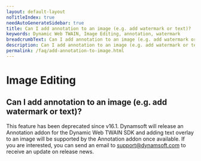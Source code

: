```yaml
---
layout: default-layout
noTitleIndex: true
needAutoGenerateSidebar: true
title: Can I add annotation to an image (e.g. add watermark or text)?
keywords: Dynamic Web TWAIN, Image Editing, annotation, watermark
breadcrumbText: Can I add annotation to an image (e.g. add watermark or text)?
description: Can I add annotation to an image (e.g. add watermark or text)?
permalink: /faq/add-annotation-to-image.html
---
```


# Image Editing

## Can I add annotation to an image (e.g. add watermark or text)?

This feature has been deprecated since v16.1. Dynamsoft will release an Annotation addon for the Dynamic Web TWAIN SDK and adding text overlay to an image will be supported by the Annotation addon once available. If you are interested, you can send an email to <a href="mailto:support@dynamsoft.com">support@dynamsoft.com</a> to receive an update on release news.
